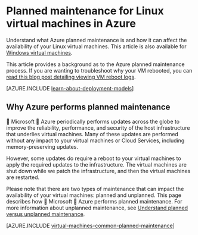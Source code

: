 <properties
	pageTitle="Planned maintenance for Linux VMs | Microsoft Azure"
	description="Understand what Azure planned maintenance is and how it affects your Linux virtual machines running in Azure"
	services="virtual-machines-linux"
	documentationCenter=""
	authors="drewm"
	manager="timlt"
	editor=""
	tags="azure-service-management,azure-resource-manager"/>

<tags
	ms.service="virtual-machines-linux"
	ms.date="04/26/2016"
	wacn.date=""/>

# Planned maintenance for Linux virtual machines in Azure

Understand what Azure planned maintenance is and how it can affect the availability of your Linux virtual machines. This article is also available for [Windows virtual machines](/documentation/articles/virtual-machines-windows-planned-maintenance/). 

This article provides a background as to the Azure planned maintenance process. If you are wanting to troubleshoot why your VM rebooted, you can [read this blog post detailing viewing VM reboot logs](https://azure.microsoft.com/blog/viewing-vm-reboot-logs/).

[AZURE.INCLUDE [learn-about-deployment-models](../includes/learn-about-deployment-models-both-include.md)]

## Why Azure performs planned maintenance

 Microsoft  Azure periodically performs updates across the globe to improve the reliability, performance, and security of the host infrastructure that underlies virtual machines. Many of these updates are performed without any impact to your virtual machines or Cloud Services, including memory-preserving updates.

However, some updates do require a reboot to your virtual machines to apply the required updates to the infrastructure. The virtual machines are shut down while we patch the infrastructure, and then the virtual machines are restarted.

Please note that there are two types of maintenance that can impact the availability of your virtual machines: planned and unplanned. This page describes how  Microsoft  Azure performs planned maintenance. For more information about unplanned maintenance, see [Understand planned versus unplanned maintenance](/documentation/articles/virtual-machines-linux-manage-availability/).

[AZURE.INCLUDE [virtual-machines-common-planned-maintenance](../includes/virtual-machines-common-planned-maintenance.md)]
